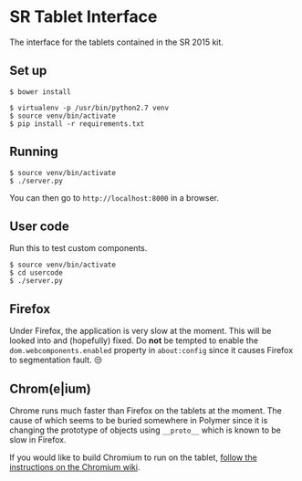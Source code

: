 # SR Tablet Interface

The interface for the tablets contained in the SR 2015 kit.

## Set up

    $ bower install

    $ virtualenv -p /usr/bin/python2.7 venv
    $ source venv/bin/activate
    $ pip install -r requirements.txt

## Running

    $ source venv/bin/activate
    $ ./server.py

You can then go to `http://localhost:8000` in a browser.

## User code

Run this to test custom components.

    $ source venv/bin/activate
    $ cd usercode
    $ ./server.py

## Firefox

Under Firefox, the application is very slow at the moment. This will be looked into and (hopefully) fixed. Do **not** be tempted to enable the `dom.webcomponents.enabled` property in `about:config` since it causes Firefox to segmentation fault. :unamused:

## Chrom(e|ium)

Chrome runs much faster than Firefox on the tablets at the moment. The cause of which seems to be buried somewhere in Polymer since it is changing the prototype of objects using `__proto__` which is known to be slow in Firefox.

If you would like to build Chromium to run on the tablet, [follow the instructions on the Chromium wiki][0].

[0]: https://code.google.com/p/chromium/wiki/AndroidBuildInstructions
